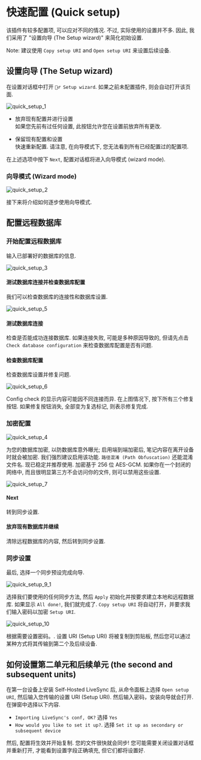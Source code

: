# 快速配置 (Quick setup)

该插件有较多配置项, 可以应对不同的情况. 不过, 实际使用的设置并不多. 因此, 我们采用了 "设置向导 (The Setup wizard)" 来简化初始设置.

Note: 建议使用 `Copy setup URI` and `Open setup URI` 来设置后续设备.

## 设置向导 (The Setup wizard)

在设置对话框中打开 `🧙‍♂️ Setup wizard`. 如果之前未配置插件, 则会自动打开该页面.

![quick_setup_1](../images/quick_setup_1.png)

- 放弃现有配置并进行设置  
如果您先前有过任何设置, 此按钮允许您在设置前放弃所有更改.

- 保留现有配置和设置  
快速重新配置. 请注意, 在向导模式下, 您无法看到所有已经配置过的配置项.

在上述选项中按下 `Next`, 配置对话框将进入向导模式 (wizard mode).

### 向导模式 (Wizard mode)

![quick_setup_2](../images/quick_setup_2.png)

接下来将介绍如何逐步使用向导模式.

## 配置远程数据库

### 开始配置远程数据库

输入已部署好的数据库的信息.  

![quick_setup_3](../images/quick_setup_3.png)

#### 测试数据库连接并检查数据库配置

我们可以检查数据库的连接性和数据库设置.

![quick_setup_5](../images/quick_setup_5.png)

#### 测试数据库连接

检查是否能成功连接数据库. 如果连接失败, 可能是多种原因导致的, 但请先点击 `Check database configuration` 来检查数据库配置是否有问题.

#### 检查数据库配置

检查数据库设置并修复问题.

![quick_setup_6](../images/quick_setup_6.png)

Config check 的显示内容可能因不同连接而异. 在上图情况下, 按下所有三个修复按钮.
如果修复按钮消失, 全部变为复选标记, 则表示修复完成.

### 加密配置

![quick_setup_4](../images/quick_setup_4.png)

为您的数据库加密, 以防数据库意外曝光; 启用端到端加密后, 笔记内容在离开设备时就会被加密. 我们强烈建议启用该功能. `路径混淆 (Path Obfuscation)` 还能混淆文件名. 现已稳定并推荐使用.
加密基于 256 位 AES-GCM.
如果你在一个封闭的网络中, 而且很明显第三方不会访问你的文件, 则可以禁用这些设置.

![quick_setup_7](../images/quick_setup_7.png)

#### Next

转到同步设置.

#### 放弃现有数据库并继续

清除远程数据库的内容, 然后转到同步设置.

### 同步设置

最后, 选择一个同步预设完成向导.

![quick_setup_9_1](../images/quick_setup_9_1.png)

选择我们要使用的任何同步方法, 然后 `Apply` 初始化并按要求建立本地和远程数据库. 如果显示 `All done!`, 我们就完成了. `Copy setup URI` 将自动打开，并要求我们输入密码以加密 `Setup URI`.

![quick_setup_10](../images/quick_setup_10.png)

根据需要设置密码。.
设置 URI (Setup URI) 将被复制到剪贴板, 然后您可以通过某种方式将其传输到第二个及后续设备.

## 如何设置第二单元和后续单元 (the second and subsequent units)

在第一台设备上安装 Self-Hosted LiveSync 后, 从命令面板上选择 `Open setup URI`, 然后输入您传输的设置 URI (Setup URI). 然后输入密码，安装向导就会打开.
在弹窗中选择以下内容.

- `Importing LiveSync's conf, OK?` 选择 `Yes`
- `How would you like to set it up?`. 选择 `Set it up as secondary or subsequent device`

然后, 配置将生效并开始复制. 您的文件很快就会同步! 您可能需要关闭设置对话框并重新打开, 才能看到设置字段正确填充, 但它们都将设置好.
